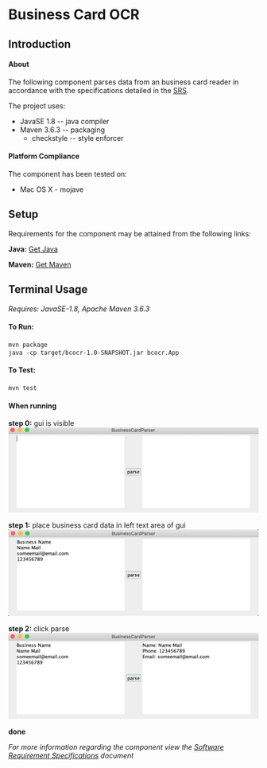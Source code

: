 # **Business Card OCR**

##  **Introduction**

#### **About**

The following component parses data from an business card reader in accordance
with the specifications detailed in the [SRS](https://github.com/Unachieved/Asymmetrik/blob/main/Software%20Requirements%20Specification.pdf). 

The project uses:

* JavaSE 1.8 -- java compiler
* Maven 3.6.3 -- packaging
    * checkstyle -- style enforcer

#### Platform Compliance

The component has been tested on:
* Mac OS X - mojave

## **Setup**

Requirements for the component may be attained from the following links:

**Java:**  [Get Java](https://www.java.com/en/)

**Maven:** [Get Maven](https://maven.apache.org/index.html)

## **Terminal Usage**

*Requires: JavaSE-1.8, Apache Maven 3.6.3*

#### **To Run:** 
```
mvn package
java -cp target/bcocr-1.0-SNAPSHOT.jar bcocr.App
```

#### **To Test:**
```
mvn test
```
#### **When running**

**step 0:** gui is visible
![state 0](https://github.com/Unachieved/Asymmetrik/blob/main/readmeImgs/usage0.png)

**step 1:** place business card data in left text area of gui
![state 1](https://github.com/Unachieved/Asymmetrik/blob/main/readmeImgs/usage1.png)

**step 2:** click parse
![state 2](https://github.com/Unachieved/Asymmetrik/blob/main/readmeImgs/usage2.png)

**done**


*For more information regarding the component view the 
[Software Requirement Specifications](https://github.com/Unachieved/Asymmetrik/blob/main/Software%20Requirements%20Specification.pdf) document*